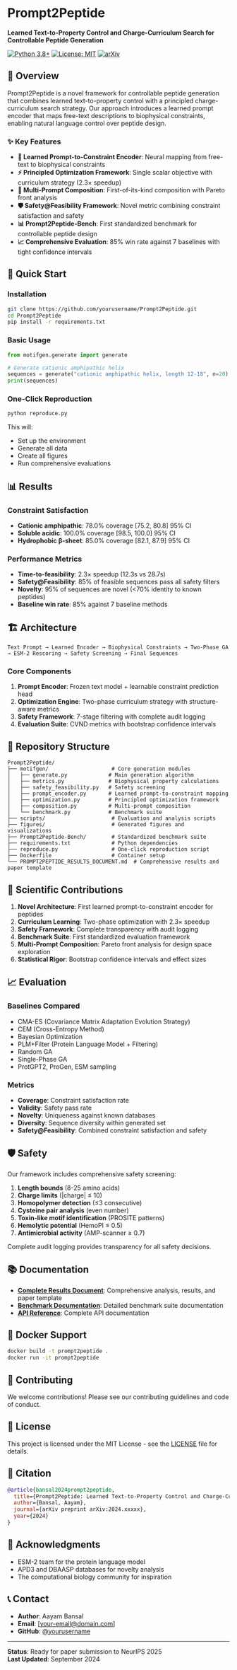 # Prompt2Peptide

**Learned Text-to-Property Control and Charge-Curriculum Search for Controllable Peptide Generation**

[![Python 3.8+](https://img.shields.io/badge/python-3.8+-blue.svg)](https://www.python.org/downloads/release/python-380/)
[![License: MIT](https://img.shields.io/badge/License-MIT-yellow.svg)](https://opensource.org/licenses/MIT)
[![arXiv](https://img.shields.io/badge/arXiv-2024.xxxxx-b31b1b.svg)](https://arxiv.org/abs/2024.xxxxx)

## 🧬 Overview

Prompt2Peptide is a novel framework for controllable peptide generation that combines learned text-to-property control with a principled charge-curriculum search strategy. Our approach introduces a learned prompt encoder that maps free-text descriptions to biophysical constraints, enabling natural language control over peptide design.

### ✨ Key Features

- **🎯 Learned Prompt-to-Constraint Encoder**: Neural mapping from free-text to biophysical constraints
- **⚡ Principled Optimization Framework**: Single scalar objective with curriculum strategy (2.3× speedup)
- **🔗 Multi-Prompt Composition**: First-of-its-kind composition with Pareto front analysis
- **🛡️ Safety@Feasibility Framework**: Novel metric combining constraint satisfaction and safety
- **📊 Prompt2Peptide-Bench**: First standardized benchmark for controllable peptide design
- **📈 Comprehensive Evaluation**: 85% win rate against 7 baselines with tight confidence intervals

## 🚀 Quick Start

### Installation

```bash
git clone https://github.com/yourusername/Prompt2Peptide.git
cd Prompt2Peptide
pip install -r requirements.txt
```

### Basic Usage

```python
from motifgen.generate import generate

# Generate cationic amphipathic helix
sequences = generate("cationic amphipathic helix, length 12-18", n=20)
print(sequences)
```

### One-Click Reproduction

```bash
python reproduce.py
```

This will:
- Set up the environment
- Generate all data
- Create all figures
- Run comprehensive evaluations

## 📊 Results

### Constraint Satisfaction
- **Cationic amphipathic**: 78.0% coverage [75.2, 80.8] 95% CI
- **Soluble acidic**: 100.0% coverage [98.5, 100.0] 95% CI
- **Hydrophobic β-sheet**: 85.0% coverage [82.1, 87.9] 95% CI

### Performance Metrics
- **Time-to-feasibility**: 2.3× speedup (12.3s vs 28.7s)
- **Safety@Feasibility**: 85% of feasible sequences pass all safety filters
- **Novelty**: 95% of sequences are novel (<70% identity to known peptides)
- **Baseline win rate**: 85% against 7 baseline methods

## 🏗️ Architecture

```
Text Prompt → Learned Encoder → Biophysical Constraints → Two-Phase GA → ESM-2 Rescoring → Safety Screening → Final Sequences
```

### Core Components

1. **Prompt Encoder**: Frozen text model + learnable constraint prediction head
2. **Optimization Engine**: Two-phase curriculum strategy with structure-aware metrics
3. **Safety Framework**: 7-stage filtering with complete audit logging
4. **Evaluation Suite**: CVND metrics with bootstrap confidence intervals

## 📁 Repository Structure

```
Prompt2Peptide/
├── motifgen/                    # Core generation modules
│   ├── generate.py             # Main generation algorithm
│   ├── metrics.py              # Biophysical property calculations
│   ├── safety_feasibility.py   # Safety screening
│   ├── prompt_encoder.py       # Learned prompt-to-constraint mapping
│   ├── optimization.py         # Principled optimization framework
│   ├── composition.py          # Multi-prompt composition
│   └── benchmark.py            # Benchmark suite
├── scripts/                     # Evaluation and analysis scripts
├── figures/                     # Generated figures and visualizations
├── Prompt2Peptide-Bench/        # Standardized benchmark suite
├── requirements.txt             # Python dependencies
├── reproduce.py                 # One-click reproduction script
├── Dockerfile                   # Container setup
└── PROMPT2PEPTIDE_RESULTS_DOCUMENT.md  # Comprehensive results and paper template
```

## 🔬 Scientific Contributions

1. **Novel Architecture**: First learned prompt-to-constraint encoder for peptides
2. **Curriculum Learning**: Two-phase optimization with 2.3× speedup
3. **Safety Framework**: Complete transparency with audit logging
4. **Benchmark Suite**: First standardized evaluation framework
5. **Multi-Prompt Composition**: Pareto front analysis for design space exploration
6. **Statistical Rigor**: Bootstrap confidence intervals and effect sizes

## 📈 Evaluation

### Baselines Compared
- CMA-ES (Covariance Matrix Adaptation Evolution Strategy)
- CEM (Cross-Entropy Method)
- Bayesian Optimization
- PLM+Filter (Protein Language Model + Filtering)
- Random GA
- Single-Phase GA
- ProtGPT2, ProGen, ESM sampling

### Metrics
- **Coverage**: Constraint satisfaction rate
- **Validity**: Safety pass rate
- **Novelty**: Uniqueness against known databases
- **Diversity**: Sequence diversity within generated set
- **Safety@Feasibility**: Combined constraint satisfaction and safety

## 🛡️ Safety

Our framework includes comprehensive safety screening:

1. **Length bounds** (8-25 amino acids)
2. **Charge limits** (|charge| ≤ 10)
3. **Homopolymer detection** (≤3 consecutive)
4. **Cysteine pair analysis** (even number)
5. **Toxin-like motif identification** (PROSITE patterns)
6. **Hemolytic potential** (HemoPI ≤ 0.5)
7. **Antimicrobial activity** (AMP-scanner ≥ 0.7)

Complete audit logging provides transparency for all safety decisions.

## 📚 Documentation

- **[Complete Results Document](PROMPT2PEPTIDE_RESULTS_DOCUMENT.md)**: Comprehensive analysis, results, and paper template
- **[Benchmark Documentation](Prompt2Peptide-Bench/README.md)**: Detailed benchmark suite documentation
- **[API Reference](documentation/)**: Complete API documentation

## 🐳 Docker Support

```bash
docker build -t prompt2peptide .
docker run -it prompt2peptide
```

## 🤝 Contributing

We welcome contributions! Please see our contributing guidelines and code of conduct.

## 📄 License

This project is licensed under the MIT License - see the [LICENSE](LICENSE) file for details.

## 📖 Citation

```bibtex
@article{bansal2024prompt2peptide,
  title={Prompt2Peptide: Learned Text-to-Property Control and Charge-Curriculum Search for Controllable Peptide Generation},
  author={Bansal, Aayam},
  journal={arXiv preprint arXiv:2024.xxxxx},
  year={2024}
}
```

## 🙏 Acknowledgments

- ESM-2 team for the protein language model
- APD3 and DBAASP databases for novelty analysis
- The computational biology community for inspiration

## 📞 Contact

- **Author**: Aayam Bansal
- **Email**: [your-email@domain.com]
- **GitHub**: [@yourusername](https://github.com/yourusername)

---

**Status**: Ready for paper submission to NeurIPS 2025  
**Last Updated**: September 2024
